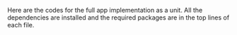 Here are the codes for the full app implementation as a unit. All the dependencies are installed and the required packages are in the top lines of each file. 
